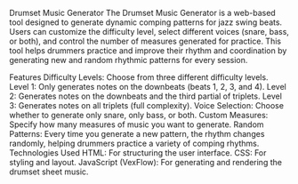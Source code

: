 Drumset Music Generator
The Drumset Music Generator is a web-based tool designed to generate dynamic comping patterns for jazz swing beats. Users can customize the difficulty level, select different voices (snare, bass, or both), and control the number of measures generated for practice. This tool helps drummers practice and improve their rhythm and coordination by generating new and random rhythmic patterns for every session.

Features
Difficulty Levels: Choose from three different difficulty levels.
Level 1: Only generates notes on the downbeats (beats 1, 2, 3, and 4).
Level 2: Generates notes on the downbeats and the third partial of triplets.
Level 3: Generates notes on all triplets (full complexity).
Voice Selection: Choose whether to generate only snare, only bass, or both.
Custom Measures: Specify how many measures of music you want to generate.
Random Patterns: Every time you generate a new pattern, the rhythm changes randomly, helping drummers practice a variety of comping rhythms.
Technologies Used
HTML: For structuring the user interface.
CSS: For styling and layout.
JavaScript (VexFlow): For generating and rendering the drumset sheet music.

